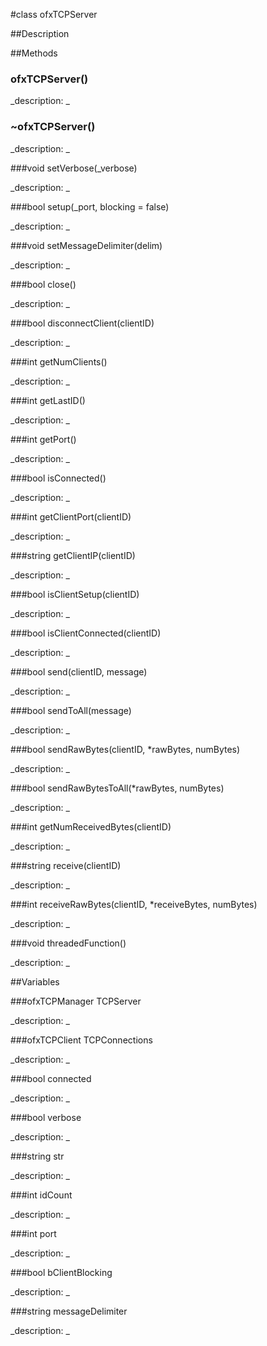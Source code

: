 #class ofxTCPServer


##Description





##Methods



### ofxTCPServer()

<!--

_syntax: ofxTCPServer()_

_name: ofxTCPServer_

_returns: _

_returns_description: _

_parameters: _

_access: public_

_version_started: 007_

_version_deprecated: _

_summary: _

_constant: False_

_static: no_

_visible: True_

_advanced: False_



-->

_description: _







### ~ofxTCPServer()

<!--

_syntax: ~ofxTCPServer()_

_name: ~ofxTCPServer_

_returns: _

_returns_description: _

_parameters: _

_access: public_

_version_started: 007_

_version_deprecated: _

_summary: _

_constant: False_

_static: no_

_visible: True_

_advanced: False_



-->

_description: _







###void setVerbose(_verbose)

<!--

_syntax: setVerbose(_verbose)_

_name: setVerbose_

_returns: void_

_returns_description: _

_parameters: bool _verbose_

_access: public_

_version_started: 007_

_version_deprecated: _

_summary: _

_constant: False_

_static: no_

_visible: True_

_advanced: False_



-->

_description: _







###bool setup(_port, blocking = false)

<!--

_syntax: setup(_port, blocking = false)_

_name: setup_

_returns: bool_

_returns_description: _

_parameters: int _port, bool blocking=false_

_access: public_

_version_started: 007_

_version_deprecated: _

_summary: _

_constant: False_

_static: no_

_visible: True_

_advanced: False_



-->

_description: _







###void setMessageDelimiter(delim)

<!--

_syntax: setMessageDelimiter(delim)_

_name: setMessageDelimiter_

_returns: void_

_returns_description: _

_parameters: string delim_

_access: public_

_version_started: 007_

_version_deprecated: _

_summary: _

_constant: False_

_static: no_

_visible: True_

_advanced: False_



-->

_description: _







###bool close()

<!--

_syntax: close()_

_name: close_

_returns: bool_

_returns_description: _

_parameters: _

_access: public_

_version_started: 007_

_version_deprecated: _

_summary: _

_constant: False_

_static: no_

_visible: True_

_advanced: False_



-->

_description: _







###bool disconnectClient(clientID)

<!--

_syntax: disconnectClient(clientID)_

_name: disconnectClient_

_returns: bool_

_returns_description: _

_parameters: int clientID_

_access: public_

_version_started: 007_

_version_deprecated: _

_summary: _

_constant: False_

_static: no_

_visible: True_

_advanced: False_



-->

_description: _







###int getNumClients()

<!--

_syntax: getNumClients()_

_name: getNumClients_

_returns: int_

_returns_description: _

_parameters: _

_access: public_

_version_started: 007_

_version_deprecated: _

_summary: _

_constant: False_

_static: no_

_visible: True_

_advanced: False_



-->

_description: _







###int getLastID()

<!--

_syntax: getLastID()_

_name: getLastID_

_returns: int_

_returns_description: _

_parameters: _

_access: public_

_version_started: 007_

_version_deprecated: _

_summary: _

_constant: False_

_static: no_

_visible: True_

_advanced: False_



-->

_description: _







###int getPort()

<!--

_syntax: getPort()_

_name: getPort_

_returns: int_

_returns_description: _

_parameters: _

_access: public_

_version_started: 007_

_version_deprecated: _

_summary: _

_constant: False_

_static: no_

_visible: True_

_advanced: False_



-->

_description: _







###bool isConnected()

<!--

_syntax: isConnected()_

_name: isConnected_

_returns: bool_

_returns_description: _

_parameters: _

_access: public_

_version_started: 007_

_version_deprecated: _

_summary: _

_constant: False_

_static: no_

_visible: True_

_advanced: False_



-->

_description: _







###int getClientPort(clientID)

<!--

_syntax: getClientPort(clientID)_

_name: getClientPort_

_returns: int_

_returns_description: _

_parameters: int clientID_

_access: public_

_version_started: 007_

_version_deprecated: _

_summary: _

_constant: False_

_static: no_

_visible: True_

_advanced: False_



-->

_description: _







###string getClientIP(clientID)

<!--

_syntax: getClientIP(clientID)_

_name: getClientIP_

_returns: string_

_returns_description: _

_parameters: int clientID_

_access: public_

_version_started: 007_

_version_deprecated: _

_summary: _

_constant: False_

_static: no_

_visible: True_

_advanced: False_



-->

_description: _







###bool isClientSetup(clientID)

<!--

_syntax: isClientSetup(clientID)_

_name: isClientSetup_

_returns: bool_

_returns_description: _

_parameters: int clientID_

_access: public_

_version_started: 007_

_version_deprecated: _

_summary: _

_constant: False_

_static: no_

_visible: True_

_advanced: False_



-->

_description: _







###bool isClientConnected(clientID)

<!--

_syntax: isClientConnected(clientID)_

_name: isClientConnected_

_returns: bool_

_returns_description: _

_parameters: int clientID_

_access: public_

_version_started: 007_

_version_deprecated: _

_summary: _

_constant: False_

_static: no_

_visible: True_

_advanced: False_



-->

_description: _







###bool send(clientID, message)

<!--

_syntax: send(clientID, message)_

_name: send_

_returns: bool_

_returns_description: _

_parameters: int clientID, string message_

_access: public_

_version_started: 007_

_version_deprecated: _

_summary: _

_constant: False_

_static: no_

_visible: True_

_advanced: False_



-->

_description: _







###bool sendToAll(message)

<!--

_syntax: sendToAll(message)_

_name: sendToAll_

_returns: bool_

_returns_description: _

_parameters: string message_

_access: public_

_version_started: 007_

_version_deprecated: _

_summary: _

_constant: False_

_static: no_

_visible: True_

_advanced: False_



-->

_description: _







###bool sendRawBytes(clientID, *rawBytes, numBytes)

<!--

_syntax: sendRawBytes(clientID, *rawBytes, numBytes)_

_name: sendRawBytes_

_returns: bool_

_returns_description: _

_parameters: int clientID, const char *rawBytes, const int numBytes_

_access: public_

_version_started: 007_

_version_deprecated: _

_summary: _

_constant: False_

_static: no_

_visible: True_

_advanced: False_



-->

_description: _







###bool sendRawBytesToAll(*rawBytes, numBytes)

<!--

_syntax: sendRawBytesToAll(*rawBytes, numBytes)_

_name: sendRawBytesToAll_

_returns: bool_

_returns_description: _

_parameters: const char *rawBytes, const int numBytes_

_access: public_

_version_started: 007_

_version_deprecated: _

_summary: _

_constant: False_

_static: no_

_visible: True_

_advanced: False_



-->

_description: _







###int getNumReceivedBytes(clientID)

<!--

_syntax: getNumReceivedBytes(clientID)_

_name: getNumReceivedBytes_

_returns: int_

_returns_description: _

_parameters: int clientID_

_access: public_

_version_started: 007_

_version_deprecated: _

_summary: _

_constant: False_

_static: no_

_visible: True_

_advanced: False_



-->

_description: _







###string receive(clientID)

<!--

_syntax: receive(clientID)_

_name: receive_

_returns: string_

_returns_description: _

_parameters: int clientID_

_access: public_

_version_started: 007_

_version_deprecated: _

_summary: _

_constant: False_

_static: no_

_visible: True_

_advanced: False_



-->

_description: _







###int receiveRawBytes(clientID, *receiveBytes, numBytes)

<!--

_syntax: receiveRawBytes(clientID, *receiveBytes, numBytes)_

_name: receiveRawBytes_

_returns: int_

_returns_description: _

_parameters: int clientID, char *receiveBytes, int numBytes_

_access: public_

_version_started: 007_

_version_deprecated: _

_summary: _

_constant: False_

_static: no_

_visible: True_

_advanced: False_



-->

_description: _







###void threadedFunction()

<!--

_syntax: threadedFunction()_

_name: threadedFunction_

_returns: void_

_returns_description: _

_parameters: _

_access: public_

_version_started: 007_

_version_deprecated: _

_summary: _

_constant: False_

_static: no_

_visible: True_

_advanced: False_



-->

_description: _







##Variables



###ofxTCPManager TCPServer

<!--

_name: TCPServer_

_type: ofxTCPManager_

_access: public_

_version_started: 007_

_version_deprecated: _

_summary: _

_visible: True_

_constant: True_

_advanced: False_



-->

_description: _







###ofxTCPClient TCPConnections

<!--

_name: TCPConnections_

_type: ofxTCPClient_

_access: public_

_version_started: 007_

_version_deprecated: _

_summary: _

_visible: True_

_constant: True_

_advanced: False_



-->

_description: _







###bool connected

<!--

_name: connected_

_type: bool_

_access: protected_

_version_started: 007_

_version_deprecated: _

_summary: _

_visible: True_

_constant: True_

_advanced: False_



-->

_description: _







###bool verbose

<!--

_name: verbose_

_type: bool_

_access: protected_

_version_started: 007_

_version_deprecated: _

_summary: _

_visible: True_

_constant: True_

_advanced: False_



-->

_description: _







###string str

<!--

_name: str_

_type: string_

_access: protected_

_version_started: 007_

_version_deprecated: _

_summary: _

_visible: True_

_constant: True_

_advanced: False_



-->

_description: _







###int idCount

<!--

_name: idCount_

_type: int_

_access: protected_

_version_started: 007_

_version_deprecated: _

_summary: _

_visible: True_

_constant: True_

_advanced: False_



-->

_description: _







###int port

<!--

_name: port_

_type: int_

_access: protected_

_version_started: 007_

_version_deprecated: _

_summary: _

_visible: True_

_constant: True_

_advanced: False_



-->

_description: _







###bool bClientBlocking

<!--

_name: bClientBlocking_

_type: bool_

_access: protected_

_version_started: 007_

_version_deprecated: _

_summary: _

_visible: True_

_constant: True_

_advanced: False_



-->

_description: _







###string messageDelimiter

<!--

_name: messageDelimiter_

_type: string_

_access: protected_

_version_started: 007_

_version_deprecated: _

_summary: _

_visible: True_

_constant: True_

_advanced: False_



-->

_description: _







